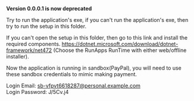 <b>Version 0.0.0.1 is now deprecated</b>

Try to run the application's exe, if you can't run the application's exe, then try to run the setup in
this folder.

If you can't open the setup in this folder, then go to this link and install the required components.
https://dotnet.microsoft.com/download/dotnet-framework/net472
(Choose the RunApps RunTime with either web/offline installer).

Now the application is running in sandbox(PayPal), you will need to use these
sandbox credentials to mimic making payment.

Login Email: sb-vfpvt6618287@personal.example.com\
Login Password: J/5Cv.j4
